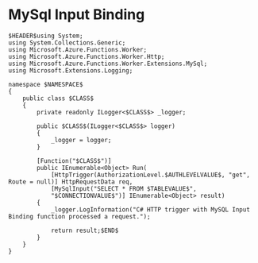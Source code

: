 ﻿---
guid: 94a34cef-0237-418d-9fa0-77724e8cb67b
type: File
reformat: True
shortenReferences: True
categories: [Azure]
image: AzureFunctionsTrigger
customProperties: Extension=cs, FileName=MySqlInputBinding, ValidateFileName=True
scopes: InAzureFunctionsCSharpProject;MustUseAzureFunctionsIsolatedWorker
uitag: Azure Function Trigger
parameterOrder: (HEADER), (NAMESPACE), (CLASS), AUTHLEVELVALUE, TABLEVALUE, (CONNECTIONVALUE)
HEADER-expression: fileheader()
NAMESPACE-expression: fileDefaultNamespace()
CLASS-expression: getAlphaNumericFileNameWithoutExtension()
AUTHLEVELVALUE-expression: list("Function,Anonymous,User,System,Admin")
TABLEVALUE-expression: constant("table1")
CONNECTIONVALUE-expression: constant("")
---

# MySql Input Binding

```
$HEADER$using System;
using System.Collections.Generic;
using Microsoft.Azure.Functions.Worker;
using Microsoft.Azure.Functions.Worker.Http;
using Microsoft.Azure.Functions.Worker.Extensions.MySql;
using Microsoft.Extensions.Logging;

namespace $NAMESPACE$
{
    public class $CLASS$
    {
        private readonly ILogger<$CLASS$> _logger;

        public $CLASS$(ILogger<$CLASS$> logger)
        {
            _logger = logger;
        }

        [Function("$CLASS$")]
        public IEnumerable<Object> Run(
            [HttpTrigger(AuthorizationLevel.$AUTHLEVELVALUE$, "get", Route = null)] HttpRequestData req,
            [MySqlInput("SELECT * FROM $TABLEVALUE$",
            "$CONNECTIONVALUE$")] IEnumerable<Object> result)
        {
            _logger.LogInformation("C# HTTP trigger with MySQL Input Binding function processed a request.");

            return result;$END$
        }
    }
}
```